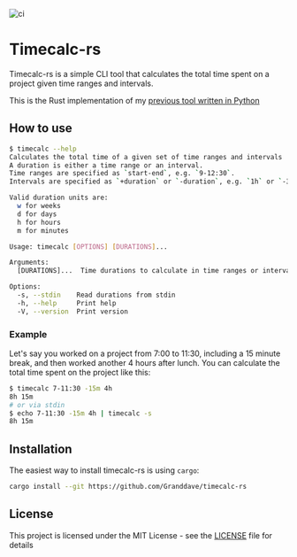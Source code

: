 ![ci](https://github.com/Granddave/timecalc-rs/actions/workflows/ci.yml/badge.svg)

# Timecalc-rs

Timecalc-rs is a simple CLI tool that calculates the total time spent on a project given time ranges and intervals.

This is the Rust implementation of my [previous tool written in Python](https://github.com/Granddave/timecalc)

## How to use

```bash
$ timecalc --help
Calculates the total time of a given set of time ranges and intervals
A duration is either a time range or an interval.
Time ranges are specified as `start-end`, e.g. `9-12:30`.
Intervals are specified as `+duration` or `-duration`, e.g. `1h` or `-30m`.

Valid duration units are:
  w for weeks
  d for days
  h for hours
  m for minutes

Usage: timecalc [OPTIONS] [DURATIONS]...

Arguments:
  [DURATIONS]...  Time durations to calculate in time ranges or intervals, e.g. 9-12:30, 1h or -30m

Options:
  -s, --stdin    Read durations from stdin
  -h, --help     Print help
  -V, --version  Print version
```

### Example

Let's say you worked on a project from 7:00 to 11:30, including a 15 minute break, and then worked another 4 hours after lunch.
You can calculate the total time spent on the project like this:

```bash
$ timecalc 7-11:30 -15m 4h
8h 15m
# or via stdin
$ echo 7-11:30 -15m 4h | timecalc -s
8h 15m
```

## Installation

The easiest way to install timecalc-rs is using `cargo`:

```bash
cargo install --git https://github.com/Granddave/timecalc-rs
```

## License

This project is licensed under the MIT License - see the [LICENSE](LICENSE) file for details

